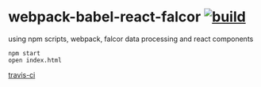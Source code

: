 webpack-babel-react-falcor [![build](https://api.travis-ci.org/daggerok/webpack-babel-react-falcor.svg?branch=master)](https://api.travis-ci.org/daggerok/webpack-babel-react-falcor.svg?branch=master)
==========================

using npm scripts, webpack, falcor data processing and react components
  
  ```
  npm start
  open index.html
  ```

[travis-ci](https://travis-ci.org/daggerok/webpack-babel-react-falcor)
